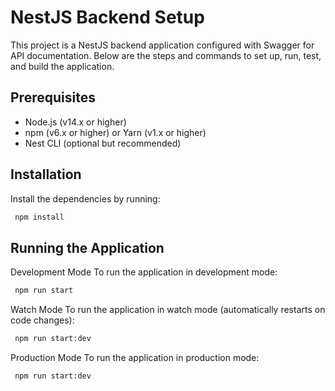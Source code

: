 # NestJS Backend Setup

This project is a NestJS backend application configured with Swagger for API documentation. Below are the steps and commands to set up, run, test, and build the application.

## Prerequisites

- Node.js (v14.x or higher)
- npm (v6.x or higher) or Yarn (v1.x or higher)
- Nest CLI (optional but recommended)

## Installation

Install the dependencies by running:

```bash
 npm install

```

## Running the Application

Development Mode
To run the application in development mode:

```bash
 npm run start

```
Watch Mode
To run the application in watch mode (automatically restarts on code changes):

```bash
 npm run start:dev

```
Production Mode
To run the application in production mode:



```bash
 npm run start:dev

```